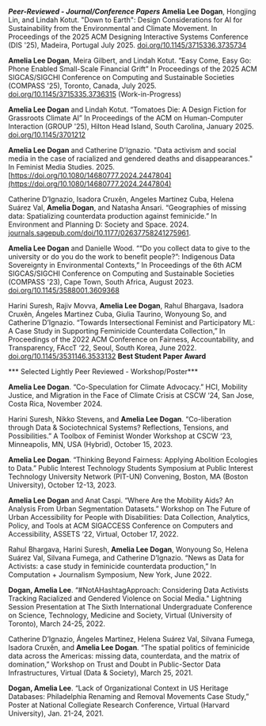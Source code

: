 ***Peer-Reviewed - Journal/Conference Papers***
**Amelia Lee Dogan**, Hongjing Lin, and Lindah Kotut. "Down to Earth": Design Considerations for AI for Sustainability from the Environmental and Climate Movement. In Proceedings of the 2025 ACM Designing Interactive Systems Conference (DIS '25), Madeira, Portugal July 2025. [doi.org/10.1145/3715336.3735734](https://doi.org/10.1145/3715336.3735734)

**Amelia Lee Dogan**, Meira Gilbert, and Lindah Kotut. “Easy Come, Easy Go: Phone Enabled Small-Scale Financial Grift” In Proceedings of the 2025 ACM SIGCAS/SIGCHI Conference on Computing and Sustainable Societies (COMPASS '25), Toronto, Canada, July 2025. [doi.org/10.1145/3715335.3736315](https://doi.org/10.1145/3715335.3736315) (Work-in-Progress)

**Amelia Lee Dogan** and Lindah Kotut. “Tomatoes Die: A Design Fiction for Grassroots Climate AI” In Proceedings of the ACM on Human-Computer Interaction (GROUP '25), Hilton Head Island, South Carolina, January 2025. [doi.org/10.1145/3701212](https://doi.org/10.1145/3701212)

**Amelia Lee Dogan** and Catherine D'Ignazio. "Data activism and social media in the case of racialized and gendered deaths and disappearances." In Feminist Media Studies. 2025. [https://doi.org/10.1080/14680777.2024.2447804](https://doi.org/10.1080/14680777.2024.2447804)

Catherine D’Ignazio, Isadora Cruxên, Angeles Martinez Cuba, Helena Suárez Val, **Amelia Dogan**, and Natasha Ansari. “Geographies of missing data: Spatializing counterdata production against feminicide.” In Environment and Planning D: Society and Space. 2024. [journals.sagepub.com/doi/10.1177/02637758241275961](https://journals.sagepub.com/doi/10.1177/02637758241275961).

**Amelia Lee Dogan** and Danielle Wood. ““Do you collect data to give to the university or do you  do the work to benefit people?”: Indigenous Data Sovereignty in Environmental Contexts,” In Proceedings of the 6th ACM SIGCAS/SIGCHI Conference on Computing and Sustainable Societies (COMPASS '23), Cape Town, South Africa, August 2023. [doi.org/10.1145/3588001.3609368](https://doi.org/10.1145/3588001.3609368)

Harini Suresh, Rajiv Movva, **Amelia Lee Dogan**, Rahul Bhargava, Isadora Cruxên,  Ángeles Martinez Cuba, Giulia Taurino, Wonyoung So, and Catherine D’Ignazio. “Towards Intersectional Feminist and Participatory ML: A Case Study in Supporting Feminicide Counterdata Collection,” In Proceedings of the 2022 ACM Conference on Fairness, Accountability, and Transparency, FAccT ‘22, Seoul, South Korea, June 2022. [doi.org/10.1145/3531146.3533132](https://doi.org/10.1145/3531146.3533132)  **Best Student Paper Award**

*** Selected Lightly Peer Reviewed - Workshop/Poster***

**Amelia Lee Dogan**. “Co-Speculation for Climate Advocacy.”  HCI, Mobility Justice, and Migration in the Face of Climate Crisis at CSCW ‘24, San Jose, Costa Rica, November 2024.

Harini Suresh, Nikko Stevens, and **Amelia Lee Dogan**. “Co-liberation through Data & Sociotechnical Systems? Reflections, Tensions, and Possibilities.” A Toolbox of Feminist Wonder Workshop at CSCW ‘23, Minneapolis, MN, USA (Hybrid), October 15, 2023.

**Amelia Lee Dogan**. “Thinking Beyond Fairness: Applying Abolition Ecologies to Data.” Public Interest Technology Students Symposium at Public Interest Technology University Network (PIT-UN) Convening, Boston, MA (Boston University), October 12-13, 2023.

**Amelia Lee Dogan** and Anat Caspi. “Where Are the Mobility Aids? An Analysis From Urban Segmentation Datasets.” Workshop on The Future of Urban Accessibility for People with Disabilities: Data Collection, Analytics, Policy, and Tools at ACM SIGACCESS Conference on Computers and Accessibility, ASSETS ‘22, Virtual, October 17, 2022.

Rahul Bhargava, Harini Suresh, **Amelia Lee Dogan**, Wonyoung So, Helena Suárez Val, Silvana Fumega, and Catherine D’Ignazio. “News as Data for Activists: a case study in feminicide counterdata production,” In Computation + Journalism Symposium, New York, June 2022.

**Dogan, Amelia Lee**. “#NotAHashtagApproach: Considering Data Activists Tracking Racialized and Gendered Violence on Social Media." Lightning Session Presentation at The Sixth International Undergraduate Conference on Science, Technology, Medicine and Society, Virtual (University of Toronto), March 24-25, 2022.

Catherine D’Ignazio, Ángeles Martinez, Helena Suárez Val, Silvana Fumega, Isadora Cruxên, and **Amelia Lee Dogan**. “The spatial politics of feminicide data across the Americas: missing data, counterdata, and the matrix of domination,” Workshop on Trust and Doubt in Public-Sector Data Infrastructures, Virtual (Data & Society), March 25, 2021.

**Dogan, Amelia Lee**. “Lack of Organizational Context in US Heritage Databases: Philadelphia Renaming and Removal Movements Case Study,” Poster at National Collegiate Research Conference, Virtual (Harvard University), Jan. 21-24, 2021. 

